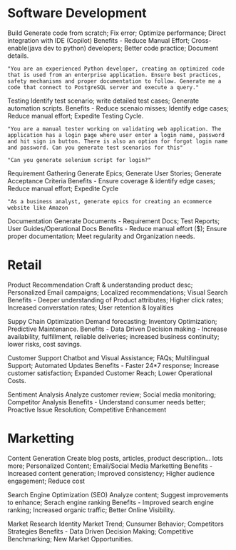 # Software Development
Build 
    Generate code from scratch; Fix error; Optimize performance; Direct integration with IDE (Copilot)
    Benefits - Reduce Manual Effort; Cross-enable(java dev to python) developers; Better code practice; Document details.

    "You are an experienced Python developer, creating an optimized code that is used from an enterprise application. Ensure best practices, safety mechanisms and proper documentation to follow. Generate me a code that connect to PostgreSQL server and execute a query."

Testing
    Identify test scenario; write detailed test cases; Generate automation scripts.
    Benefits - Reduce scenaio misses; Identify edge cases; Reduce manual effort; Expedite Testing Cycle.

    "You are a manual tester working on validating web application. The application has a login page where user enter a login name, password and hit sign in button. There is also an option for forgot login name and password. Can you generate test scenarios for this"

    "Can you generate selenium script for login?"

Requirement Gathering 
    Generate Epics; Generate User Stories; Generate Acceptance Criteria
    Benefits - Ensure coverage & identify edge cases; Reduce manual effort; Expedite Cycle

    "As a business analyst, generate epics for creating an ecommerce website like Amazon

Documentation
    Generate Documents - Requirement Docs; Test Reports; User Guides/Operational Docs
    Benefits - Reduce manual effort ($); Ensure proper documentation; Meet regularity and Organization needs.

# Retail
Product Recommendation
    Craft & understanding product desc; Personalized Email campaigns; Localized recommendations; Visual Search
    Benefits - Deeper understanding of Product attributes; Higher click rates; Increased converstation rates; User retention & loyalities

Suppy Chain Optimization
    Demand forecasting; Inventory Optimization; Predictive Maintenance.
    Benefits - Data Driven Decision making - Increase availability, fulfillment, reliable deliveries; increased business continuity; lower risks, cost savings.

Customer Support
    Chatbot and Visual Assistance; FAQs; Multilingual Support; Automated Updates
    Benefits - Faster 24*7 response; Increase customer satisfaction; Expanded Customer Reach; Lower Operational Costs.

Sentiment Analysis
    Analyze customer review; Social media monitoring; Competitor Analysis
    Benefits - Understand consumer needs better; Proactive Issue Resolution; Competitive Enhancement


# Marketting
Content Generation
    Create blog posts, articles, product description... lots more; Personalized Content; Email/Social Media Marketting
    Benefits - Increased content generation; Improved consistency; Higher audience engagement; Reduce cost 

Search Engine Optimization (SEO)
    Analyze content; Suggest improvements to enhance; Serach engine ranking
    Benefits - Improved search engine ranking; Increased organic traffic; Better Online Visibility.

Market Research
    Identity Market Trend; Cunsumer Behavior; Competitors Strategies
    Benefits - Data Driven Decision Making; Competitive Benchmarking; New Market Opportunities.